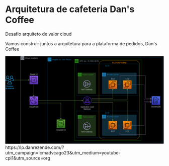 # Arquitetura de cafeteria Dan's Coffee 
Desafio arquiteto de valor cloud

Vamos construir juntos a arquitetura para a plataforma de pedidos, Dan's Coffee


<img src="/arquitetura.png">
https://lp.danrezende.com/?utm_campaign=lcmadvcago23&utm_medium=youtube-cpl1&utm_source=org
